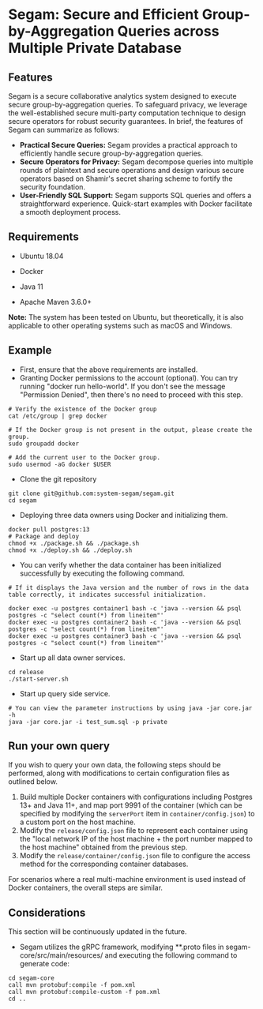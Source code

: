 # Segam: Secure and Efficient Group-by-Aggregation Queries across Multiple Private Database

## Features

Segam is a secure collaborative analytics system designed to execute secure group-by-aggregation queries. To safeguard privacy, we leverage the well-established secure multi-party computation technique to design secure operators for robust security guarantees. In brief, the features of Segam can summarize as follows:

- **Practical Secure Queries:** Segam provides a practical approach to efficiently handle secure group-by-aggregation queries.
- **Secure Operators for Privacy:** Segam decompose queries into multiple rounds of plaintext and secure operations and design various secure operators based on Shamir's secret sharing scheme to fortify the security foundation.
- **User-Friendly SQL Support:** Segam supports SQL queries and offers a straightforward experience. Quick-start examples with Docker facilitate a smooth deployment process.

## Requirements

- Ubuntu 18.04
- Docker

- Java 11
- Apache Maven 3.6.0+

**Note:** The system has been tested on Ubuntu, but theoretically, it is also applicable to other operating systems such as macOS and Windows.

## Example

- First, ensure that the above requirements are installed.
- Granting Docker permissions to the account (optional). You can try running "docker run hello-world". If you don't see the message "Permission Denied", then there's no need to proceed with this step.

```shell
# Verify the existence of the Docker group
cat /etc/group | grep docker

# If the Docker group is not present in the output, please create the group.
sudo groupadd docker

# Add the current user to the Docker group.
sudo usermod -aG docker $USER
```

- Clone the git repository

```shell
git clone git@github.com:system-segam/segam.git
cd segam
```

- Deploying three data owners using Docker and initializing them.

```shell
docker pull postgres:13
# Package and deploy
chmod +x ./package.sh && ./package.sh
chmod +x ./deploy.sh && ./deploy.sh
```

- You can verify whether the data container has been initialized successfully by executing the following command. 

```shell
# If it displays the Java version and the number of rows in the data table correctly, it indicates successful initialization.

docker exec -u postgres container1 bash -c 'java --version && psql postgres -c "select count(*) from lineitem"'
docker exec -u postgres container2 bash -c 'java --version && psql postgres -c "select count(*) from lineitem"'
docker exec -u postgres container3 bash -c 'java --version && psql postgres -c "select count(*) from lineitem"'
```

- Start up all data owner services.

```shell
cd release
./start-server.sh
```

- Start up query side service.

```shell
# You can view the parameter instructions by using java -jar core.jar -h
java -jar core.jar -i test_sum.sql -p private
```

## Run your own query

If you wish to query your own data, the following steps should be performed, along with modifications to certain configuration files as outlined below.

1. Build multiple Docker containers with configurations including Postgres 13+ and Java 11+, and map port 9991 of the container (which can be specified by modifying the `serverPort` item in `container/config.json`) to a custom port on the host machine.
2. Modify the `release/config.json` file to represent each container using the "local network IP of the host machine + the port number mapped to the host machine" obtained from the previous step.
3. Modify the `release/container/config.json` file to configure the access method for the corresponding container databases.

For scenarios where a real multi-machine environment is used instead of Docker containers, the overall steps are similar.

## Considerations

This section will be continuously updated in the future.

- Segam utilizes the gRPC framework, modifying **.proto files in segam-core/src/main/resources/ and executing the following command to generate code:

```shell
cd segam-core
call mvn protobuf:compile -f pom.xml
call mvn protobuf:compile-custom -f pom.xml
cd ..
```



